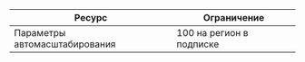 
| Ресурс | Ограничение |
| --- | --- |
| Параметры автомасштабирования |100 на регион в подписке |



<!--HONumber=Nov16_HO3-->


